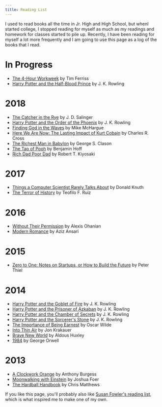 ```yaml
---
title: Reading List
---
```


I used to read books all the time in Jr. High and High School,
but whenI started college,
I stopped reading for myself as much as my readings and homework
for classes started to pile up.
Recently, I have been reading for myself a lot more frequently and I am going to
use this page as a log of the books that I read.

# In Progress
 - [The 4-Hour Workweek](http://amzn.to/2F8QhRv) by Tim Ferriss
 - [Harry Potter and the Half-Blood Prince](http://amzn.to/2GXvgJY) by J. K. Rowling

# 2018
 - [The Catcher in the Rye](http://amzn.to/2CRRdYh) by J. D. Salinger
 - [Harry Potter and the Order of the Phoenix](http://amzn.to/2tdp9iv) by J. K. Rowling
 - [Finding God in the Waves](http://amzn.to/2CXHMXC) by Mike McHargue
 - [Here We Are Now: The Lasting Impact of Kurt Cobain](http://amzn.to/2GXzHEt) by Charles R. Cross
 - [The Richest Man in Babylon](http://amzn.to/2FM1CYG) by George S. Clason
 - [The Tao of Pooh](http://amzn.to/2H03uMV) by Benjamin Hoff
 - [Rich Dad Poor Dad](http://amzn.to/2FaoWyc) by Robert T. Kiyosaki

# 2017
 - [Things a Computer Scientist Rarely Talks About](http://amzn.to/2FNPYg7) by Donald Knuth
 - [The Terror of History](http://amzn.to/2H0PFxP) by Teofilo F. Ruiz

# 2016
 - [Without Their Permission](http://amzn.to/2GXuTPs) by Alexis Ohanian
 - [Modern Romance](http://amzn.to/2GVqNaH) by Aziz Ansari

# 2015
 - [Zero to One: Notes on Startups, or How to Build the Future](http://amzn.to/2FkF9nU) by Peter Thiel

# 2014
 - [Harry Potter and the Goblet of Fire](http://amzn.to/2F9rDUS) by J. K. Rowling
 - [Harry Potter and the Prisoner of Azkaban](http://amzn.to/2CUcaSE) by J. K. Rowling
 - [Harry Potter and the Chamber of Secrets](http://amzn.to/2oEp2bj) by J. K. Rowling
 - [Harry Potter and the Sorcerer's Stone](http://amzn.to/2oCudrU) by J. K. Rowling
 - [The Importance of Being Earnest](http://amzn.to/2FQMwkV) by Oscar Wilde
 - [Into Thin Air](http://amzn.to/2oEp8iT) by Jon Krakauer
 - [Brave New World](http://amzn.to/2t7dhys) by Aldous Huxley
 - [1984](http://amzn.to/2oESPAx) by George Orwell

# 2013
 - [A Clockwork Orange](http://amzn.to/2FOL1ni) by Anthony Burgess
 - [Moonwalking with Einstein](http://amzn.to/2CTNHNa) by Joshua Foer
 - [The Hardball Handbook](http://amzn.to/2CUFSXB) by Chris Matthews

If you like this page,
you'll probably also like
[Susan Fowler's reading list](https://www.susanjfowler.com/reading-list/),
which is what inspired me to make one of my own.
